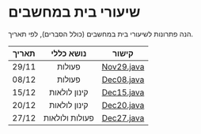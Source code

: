 # שיעורי בית במחשבים

הנה פתרונות לשיעורי בית במחשבים (כולל הסברים), לפי תאריך.

| תאריך |   נושא כללי    |             קישור             |
|:-----:|:--------------:|:-----------------------------:|
| 29/11 |     פעולות     | [Nov29.java](/src/Nov29.java) |
| 08/12 |     פעולות     | [Dec08.java](/src/Dec08.java) |
| 15/12 |  קינון לולאות  | [Dec15.java](/src/Dec15.java) |
| 20/12 |  קינון לולאות  | [Dec20.java](/src/Dec20.java) |
| 27/12 | פעולות ולולאות | [Dec27.java](/src/Dec27.java) |
